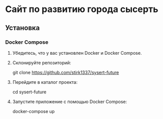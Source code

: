 # Сайт по развитию города сысерть

## Установка

### Docker Compose

1. Убедитесь, что у вас установлен Docker и Docker Compose.
2. Склонируйте репозиторий:

      git clone https://github.com/stirk1337/sysert-future
   

3. Перейдите в каталог проекта:

      cd sysert-future
   

4. Запустите приложение с помощью Docker Compose:

      docker-compose up

